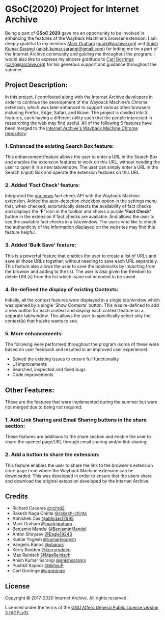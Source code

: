 # GSoC(2020) Project for Internet Archive

Being a part of **GSoC 2020** gave me an opportunity to be involved in enhancing the features of the Wayback Machine's browser extension. I am deeply grateful to my mentors [Mark Graham](https://github.com/markjgraham) (mark@archive.org) and [Anish Kumar Sarangi](https://github.com/anishsarangi) (anish.kumar.sarangi@gmail.com) for letting me be a part of the Internet Archive community and guiding me throughout the program. I would also like to express my sincere gratitude to [Carl Gorringe](https://github.com/cgorringe) (carlg@archive.org) for his generous support and guidance throughout the summer.

## Project Description:

In this project, I contributed along with the Internet Archive developers in order to continue the development of the Wayback Machine's Chrome extension, which was later enhanced to support various other browsers including Firefox, Edge, Safari, and Brave.
The project is divided into 5 features, each having a different utility such that the people interested in researching the web may find useful. All of the following 5 features have been merged to the [Internet Archive's Wayback Machine Chrome repository](https://github.com/internetarchive/wayback-machine-chrome):

### 1. Enhanced the existing Search Box feature:

This enhancement/feature allows the user to enter a URL in the Search Box and enables the extension features to work on this URL, without needing the user to open it in a new tab/window. The user can simply enter a URL in the Search (input) Box and operate the extension features on this URL.


### 2. Added 'Fact Check' feature:

Integrated the [our.news](https://our.news/) fact check API with the Wayback Machine extension. Added the auto-detection checkbox option in the settings menu that, when checked, automatically detects the availability of fact checks and displays the **'F'** icon in the toolbar and shows a purple **'Fact Check'** button in the extension if fact checks are available. And allows the user to see the available fact checks in a tab/window. The users who like to check the authenticity of the information displayed on the websites may find this feature helpful.


### 3. Added 'Bulk Save' feature:

This is a powerful feature that enables the user to create a list of URLs and save all those URLs together, without needing to save each URL separately. This feature also allows the user to save the bookmarks by importing from the browser and adding to the list. The user is also given the freedom to delete URL(s) from the list which is/are not intended to be saved.


### 4. Re-defined the display of existing Contexts:

Initially, all the context features were displayed in a single tab/window which was opened by a single 'Show Contexts' button. This was re-defined to add a new button for each context and display each context feature on a separate tab/window.
This allows the user to specifically select only the context(s) that he/she wants to see.


### 5. More enhancements:

The following were performed throughout the program (some of these were based on user feedback and resulted in an improved user experience):

- Solved the existing issues to ensure full functionality
- UI improvements
- Searched, inspected and fixed bugs
- Code improvements


## Other Features:

These are the features that were implemented during the summer but were not merged due to being not required:

### 1. Add Link Sharing and Email Sharing buttons in the share section:

These features are additions to the share section and enable the user to share the opened page/URL through email sharing and/or link sharing.


### 2. Add a button to share the extension:

This feature enables the user to share the link to the browser's extension store page from where the Wayback Machine extension can be downloaded. This was developed in order to ensure that the users share and download the original extension developed by the Internet Archive.


## Credits

- Richard Caceres [@rchrd2](https://github.com/rchrd2)
- Rakesh Naga Chinta [@rakesh-chinta](https://github.com/rakesh-chinta)
- Abhishek Das [@abhidas17695](https://github.com/abhidas17695)
- Mark Graham [@markjgraham](https://github.com/markjgraham)
- Benjamin Mandel [@BenjaminMandel](https://github.com/BenjaminMandel)
- Anton Shiryaev [@Eagle19243](https://github.com/Eagle19243)
- Kumar Yogesh [@kumarjyogesh](https://github.com/kumarjyogesh)
- Vangelis Banos [@vbanos](https://github.com/vbanos)
- Kerry Rodden [@kerryrodden](https://github.com/kerryrodden)
- Max Reinisch [@MaxReinisch](https://github.com/maxreinisch)
- Anish Kumar Sarangi [@anishsarangi](https://github.com/anishsarangi)
- Pushkit Kapoor [@tikhsuP](https://github.com/tikhsuP)
- Carl Gorringe [@cgorringe](https://github.com/cgorringe)


## License

Copyright © 2017-2020 Internet Archive. All rights reserved.

Licensed under the terms of the [GNU Affero General Public License version 3 (AGPLv3)](LICENSE).
